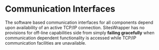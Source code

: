 # Communication Interfaces #

The software based communication interfaces for all components depend upon availability of an active TCP/IP connection. SitesWrapper has no provisions for off-line capabilities side from simply **failing gracefully** when communication dependent functionality is accessed while TCP/IP communication facilities are unavailable.